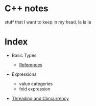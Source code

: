 # C++ notes
stuff that I want to keep in my head, la la la


# Index
- Basic Types
  - [References](https://github.com/wiertek/CppNotes/blob/master/doc/References.md)
- Expressions
  - value categories
  - fold expression

- [Threading and Concurrency](https://github.com/wiertek/CppNotes/blob/master/doc/Concurrency.md)
